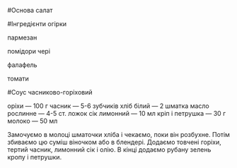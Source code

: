 #Основа
салат

#Інгредієнти
огірки

пармезан

помідори чері

фалафель

томати

#Соус
часниково-горіховий

оріхи — 100 г
часник — 5-6 зубчиків
хліб білий — 2 шматка
масло рослинне — 4-5 ст. ложок
сік лимонний — 10 мл
кріп і петрушка — 30 г
молоко — 50 мл

Замочуємо в молоці шматочки хліба і чекаємо, поки він розбухне. 
Потім збиваємо цю суміш віночком або в блендері. 
Додаємо товчені горіхи, тертий часник, лимонний сік і олію. 
В кінці додаємо рубану зелень кропу і петрушки.